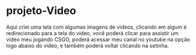 # projeto-Video

Aqui criei uma tela com algumas imagens de videos, clicando em algum é redirecionado para a tela do video, você poderá clicar para assistir um video meu jogando CSGO, poderá acessar meu canal no youtube na opção logo abaixo do video, e também poderá voltar clicando na setinha.
